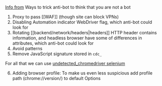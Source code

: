 [Info from](https://www.zenrows.com/blog/selenium-avoid-bot-detection)
Ways to trick anti-bot to think that you are not a bot
1. Proxy to pass [[WAF]] (though site can block VPNs)
2. Disabling Automation indicator WebDriver flag, which anti-bot could look for
3. Rotating [[backend/network/headers|headers]] HTTP header contains information, and headless browser have some of differences in attributes, which anti-bot could look for
4. Avoid patterns
5. Remove JavaScript signature stored in `cdc_`

For all that we can use [undetected_chromedriver selenium](https://github.com/ultrafunkamsterdam/undetected-chromedriver)

6. Adding browser profile: To make us even less suspicious add profile path (chrome://version/) to default Options 